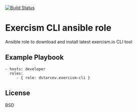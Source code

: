 [![Build Status](https://travis-ci.org/dstarcev/ansible-role-exercism-cli.svg?branch=master)](https://travis-ci.org/dstarcev/ansible-role-exercism-cli)

Exercism CLI ansible role
=========

Ansible role to download and install latest exercism.io CLI tool

Example Playbook
----------------

    - hosts: developer
      roles:
         - { role: dstarcev.exercism-cli }

License
-------

BSD
